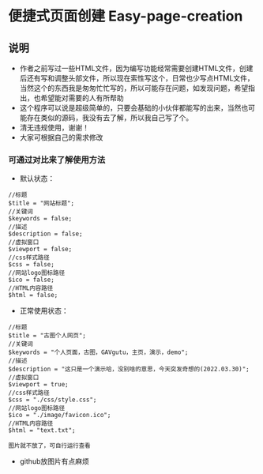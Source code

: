 # 便捷式页面创建 Easy-page-creation
## 说明
- 作者之前写过一些HTML文件，因为编写功能经常需要创建HTML文件，创建后还有写和调整头部文件，所以现在索性写这个，日常也少写点HTML文件，当然这个的东西我是匆匆忙忙写的，所以可能存在问题，如发现问题，希望指出，也希望能对需要的人有所帮助
- 这个程序可以说是超级简单的，只要会基础的小伙伴都能写的出来，当然也可能存在类似的源码，我没有去了解，所以我自己写了个。
- 清无违规使用，谢谢！
- 大家可根据自己的需求修改

### 可通过对比来了解使用方法
- 默认状态：
```
//标题
$title = "网站标题";
//关键词 
$keywords = false;
//描述
$description = false;
//虚拟窗口 
$viewport = false;
//css样式路径
$css = false;
//网站logo图标路径
$ico = false;
//HTML内容路径
$html = false;
```

- 正常使用状态：

```
//标题
$title = "古图个人网页";
//关键词 
$keywords = "个人页面，古图，GAVgutu，主页，演示，demo";
//描述
$description = "这只是一个演示哈，没别啥的意思，今天突发奇想的(2022.03.30)";
//虚拟窗口 
$viewport = true;
//css样式路径
$css = "./css/style.css";
//网站logo图标路径
$ico = "./image/favicon.ico";
//HTML内容路径
$html = "text.txt";
```

`图片就不放了，可自行运行查看`
- github放图片有点麻烦
